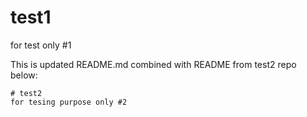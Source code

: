 # test1
for test only #1

This is updated README.md combined with README from test2 repo below:

```
# test2
for tesing purpose only #2

```
